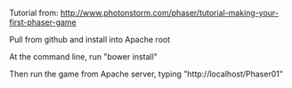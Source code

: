 Tutorial from:
http://www.photonstorm.com/phaser/tutorial-making-your-first-phaser-game

Pull from github and install into Apache root

At the command line, run "bower install"

Then run the game from Apache server, typing "http://localhost/Phaser01"

